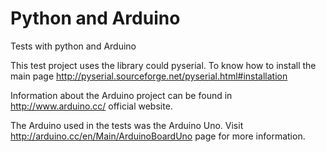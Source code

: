 # Python and Arduino
Tests with python and Arduino


This test project uses the library could pyserial.
To know how to install the main page http://pyserial.sourceforge.net/pyserial.html#installation

Information about the Arduino project can be found in http://www.arduino.cc/ official website.

The Arduino used in the tests was the Arduino Uno. Visit http://arduino.cc/en/Main/ArduinoBoardUno page for more information.

